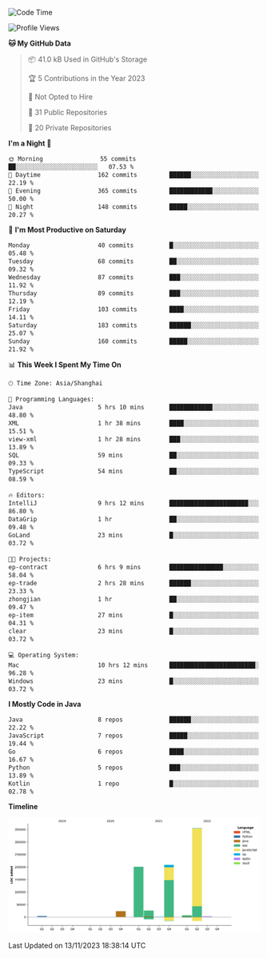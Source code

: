 <!--START_SECTION:waka-->
![Code Time](http://img.shields.io/badge/Code%20Time-2%2C122%20hrs%2034%20mins-blue)

![Profile Views](http://img.shields.io/badge/Profile%20Views-0-blue)

**🐱 My GitHub Data** 

> 📦 41.0 kB Used in GitHub's Storage 
 > 
> 🏆 5 Contributions in the Year 2023
 > 
> 🚫 Not Opted to Hire
 > 
> 📜 31 Public Repositories 
 > 
> 🔑 20 Private Repositories 
 > 
**I'm a Night 🦉** 

```text
🌞 Morning                55 commits          ██░░░░░░░░░░░░░░░░░░░░░░░   07.53 % 
🌆 Daytime                162 commits         ██████░░░░░░░░░░░░░░░░░░░   22.19 % 
🌃 Evening                365 commits         ████████████░░░░░░░░░░░░░   50.00 % 
🌙 Night                  148 commits         █████░░░░░░░░░░░░░░░░░░░░   20.27 % 
```
📅 **I'm Most Productive on Saturday** 

```text
Monday                   40 commits          █░░░░░░░░░░░░░░░░░░░░░░░░   05.48 % 
Tuesday                  68 commits          ██░░░░░░░░░░░░░░░░░░░░░░░   09.32 % 
Wednesday                87 commits          ███░░░░░░░░░░░░░░░░░░░░░░   11.92 % 
Thursday                 89 commits          ███░░░░░░░░░░░░░░░░░░░░░░   12.19 % 
Friday                   103 commits         ████░░░░░░░░░░░░░░░░░░░░░   14.11 % 
Saturday                 183 commits         ██████░░░░░░░░░░░░░░░░░░░   25.07 % 
Sunday                   160 commits         █████░░░░░░░░░░░░░░░░░░░░   21.92 % 
```


📊 **This Week I Spent My Time On** 

```text
🕑︎ Time Zone: Asia/Shanghai

💬 Programming Languages: 
Java                     5 hrs 10 mins       ████████████░░░░░░░░░░░░░   48.80 % 
XML                      1 hr 38 mins        ████░░░░░░░░░░░░░░░░░░░░░   15.51 % 
view-xml                 1 hr 28 mins        ███░░░░░░░░░░░░░░░░░░░░░░   13.89 % 
SQL                      59 mins             ██░░░░░░░░░░░░░░░░░░░░░░░   09.33 % 
TypeScript               54 mins             ██░░░░░░░░░░░░░░░░░░░░░░░   08.59 % 

🔥 Editors: 
IntelliJ                 9 hrs 12 mins       ██████████████████████░░░   86.80 % 
DataGrip                 1 hr                ██░░░░░░░░░░░░░░░░░░░░░░░   09.48 % 
GoLand                   23 mins             █░░░░░░░░░░░░░░░░░░░░░░░░   03.72 % 

🐱‍💻 Projects: 
ep-contract              6 hrs 9 mins        ███████████████░░░░░░░░░░   58.04 % 
ep-trade                 2 hrs 28 mins       ██████░░░░░░░░░░░░░░░░░░░   23.33 % 
zhongjian                1 hr                ██░░░░░░░░░░░░░░░░░░░░░░░   09.47 % 
ep-item                  27 mins             █░░░░░░░░░░░░░░░░░░░░░░░░   04.31 % 
clear                    23 mins             █░░░░░░░░░░░░░░░░░░░░░░░░   03.72 % 

💻 Operating System: 
Mac                      10 hrs 12 mins      ████████████████████████░   96.28 % 
Windows                  23 mins             █░░░░░░░░░░░░░░░░░░░░░░░░   03.72 % 
```

**I Mostly Code in Java** 

```text
Java                     8 repos             ██████░░░░░░░░░░░░░░░░░░░   22.22 % 
JavaScript               7 repos             █████░░░░░░░░░░░░░░░░░░░░   19.44 % 
Go                       6 repos             ████░░░░░░░░░░░░░░░░░░░░░   16.67 % 
Python                   5 repos             ███░░░░░░░░░░░░░░░░░░░░░░   13.89 % 
Kotlin                   1 repo              █░░░░░░░░░░░░░░░░░░░░░░░░   02.78 % 
```



**Timeline**

![Lines of Code chart](https://raw.githubusercontent.com/youtiaoguagua/youtiaoguagua/master/assets/bar_graph.png)


 Last Updated on 13/11/2023 18:38:14 UTC
<!--END_SECTION:waka-->